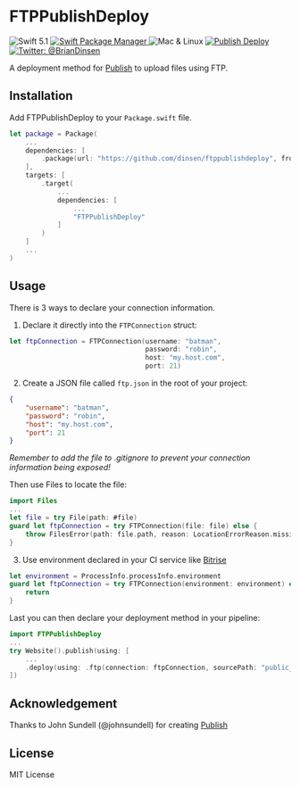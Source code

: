 # FTPPublishDeploy

![Swift 5.1](https://img.shields.io/badge/Swift-5.1-orange.svg)
<a href="https://swift.org/package-manager">
    <img src="https://img.shields.io/badge/SwiftPM-compatible-brightgreen.svg?style=flat" alt="Swift Package Manager" />
</a>
![Mac & Linux](https://img.shields.io/badge/platforms-mac+linux-brightgreen.svg?style=flat)
<a href="https://github.com/JohnSundell/Publish">
    <img src="https://img.shields.io/badge/Publish-Deploy-orange.svg?style=flat" alt="Publish Deploy" />
</a>
<a href="https://twitter.com/BrianDinsen">
    <img src="https://img.shields.io/badge/twitter-@BrianDinsen-blue.svg?style=flat" alt="Twitter: @BrianDinsen" />
</a>

A deployment method for [Publish](https://github.com/johnsundell/publish) to upload files using FTP.

## Installation

Add FTPPublishDeploy to your `Package.swift` file.

```swift
let package = Package(
    ...
    dependencies: [
        .package(url: "https://github.com/dinsen/ftppublishdeploy", from: "0.1.0")
    ],
    targets: [
        .target(
            ...
            dependencies: [
                ...
                "FTPPublishDeploy"
            ]
        )
    ]
    ...
)
```

## Usage

There is 3 ways to declare your connection information.

1. Declare it directly into the `FTPConnection` struct:

```swift
let ftpConnection = FTPConnection(username: "batman",
                                  password: "robin",
                                  host: "my.host.com",
                                  port: 21)
```
2. Create a JSON file called `ftp.json` in the root of your project:
```json
{
    "username": "batman",
    "password": "robin",
    "host": "my.host.com",
    "port": 21
}
```
*Remember to add the file to .gitignore to prevent your connection information being exposed!*  

Then use Files to locate the file:
```swift
import Files
...
let file = try File(path: #file)
guard let ftpConnection = try FTPConnection(file: file) else {
    throw FilesError(path: file.path, reason: LocationErrorReason.missing)
}
```
3. Use environment declared in your CI service like [Bitrise](https://www.bitrise.io)
```swift
let environment = ProcessInfo.processInfo.environment
guard let ftpConnection = try FTPConnection(environment: environment) else {
    return
}
```

Last you can then declare your deployment method in your pipeline:
```swift
import FTPPublishDeploy
...
try Website().publish(using: [
    ...
    .deploy(using: .ftp(connection: ftpConnection, sourcePath: "public_html/brian"))
])
```

## Acknowledgement

Thanks to John Sundell (@johnsundell) for creating [Publish](https://github.com/johnsundell/publish)

## License
MIT License
